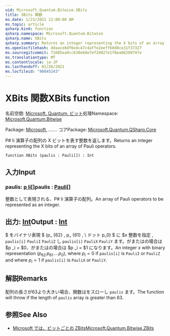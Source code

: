```yaml
---
uid: Microsoft.Quantum.Bitwise.XBits
title: XBits 関数
ms.date: 1/23/2021 12:00:00 AM
ms.topic: article
qsharp.kind: function
qsharp.namespace: Microsoft.Quantum.Bitwise
qsharp.name: XBits
qsharp.summary: Returns an integer representing the X bits of an array of Pauli operators.
ms.openlocfilehash: ddaace8df6e4c47c4affe2eeffb8d8ce31f37327
ms.sourcegitcommit: 71605ea9cc630e84e7ef29027e1f0ea06299747e
ms.translationtype: MT
ms.contentlocale: ja-JP
ms.lasthandoff: 01/26/2021
ms.locfileid: "98845243"
---
```

# <a name="xbits-function"></a><span data-ttu-id="31319-102">XBits 関数</span><span class="sxs-lookup"><span data-stu-id="31319-102">XBits function</span></span>

<span data-ttu-id="31319-103">名前空間: [Microsoft. Quantum. ビット](xref:Microsoft.Quantum.Bitwise)処理</span><span class="sxs-lookup"><span data-stu-id="31319-103">Namespace: [Microsoft.Quantum.Bitwise](xref:Microsoft.Quantum.Bitwise)</span></span>

<span data-ttu-id="31319-104">Package: [Microsoft.](https://nuget.org/packages/Microsoft.Quantum.QSharp.Core) ....... コア</span><span class="sxs-lookup"><span data-stu-id="31319-104">Package: [Microsoft.Quantum.QSharp.Core](https://nuget.org/packages/Microsoft.Quantum.QSharp.Core)</span></span>


<span data-ttu-id="31319-105">P# li 演算子の配列の X ビットを表す整数を返します。</span><span class="sxs-lookup"><span data-stu-id="31319-105">Returns an integer representing the X bits of an array of Pauli operators.</span></span>

```qsharp
function XBits (paulis : Pauli[]) : Int
```


## <a name="input"></a><span data-ttu-id="31319-106">入力</span><span class="sxs-lookup"><span data-stu-id="31319-106">Input</span></span>

### <a name="paulis--pauli"></a><span data-ttu-id="31319-107">paulis: [p li](xref:microsoft.quantum.lang-ref.pauli)[]</span><span class="sxs-lookup"><span data-stu-id="31319-107">paulis : [Pauli](xref:microsoft.quantum.lang-ref.pauli)[]</span></span>

<span data-ttu-id="31319-108">整数として表現される、P# li 演算子の配列。</span><span class="sxs-lookup"><span data-stu-id="31319-108">An array of Pauli operators to be represented as an integer.</span></span>



## <a name="output--int"></a><span data-ttu-id="31319-109">出力: [Int](xref:microsoft.quantum.lang-ref.int)</span><span class="sxs-lookup"><span data-stu-id="31319-109">Output : [Int](xref:microsoft.quantum.lang-ref.int)</span></span>

<span data-ttu-id="31319-110">$ をバイナリ表現 $ (p_ {62} \, p_ {61} \, \ ドット p_0) $ に $x 整数を指定 \, `paulis[i]` `PauliI` `PauliZ` し `paulis[i]` `PauliX` `PauliY` ます。がまたはの場合は $p _i = $0、がまたはの場合は $p _i = $1 になります。</span><span class="sxs-lookup"><span data-stu-id="31319-110">An integer $x$ with binary representation $(p_{62}\,p_{61}\,\dots\,p_0)$, where $p_i = 0$ if `paulis[i]` is `PauliI` or `PauliZ` and where $p_i = 1$ if `paulis[i]` is `PauliX` or `PauliY`.</span></span>

## <a name="remarks"></a><span data-ttu-id="31319-111">解説</span><span class="sxs-lookup"><span data-stu-id="31319-111">Remarks</span></span>

<span data-ttu-id="31319-112">配列の長さが63より大きい場合、関数はをスローし `paulis` ます。</span><span class="sxs-lookup"><span data-stu-id="31319-112">The function will throw if the length of `paulis` array is greater than 63.</span></span>

## <a name="see-also"></a><span data-ttu-id="31319-113">参照</span><span class="sxs-lookup"><span data-stu-id="31319-113">See Also</span></span>

- [<span data-ttu-id="31319-114">Microsoft では、ビットごとの ZBits</span><span class="sxs-lookup"><span data-stu-id="31319-114">Microsoft.Quantum.Bitwise.ZBits</span></span>](xref:Microsoft.Quantum.Bitwise.ZBits)